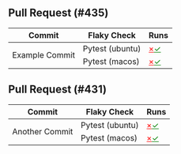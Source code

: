## Pull Request (#435)
<table>
  <thead>
    <tr>
      <th>Commit</th>
      <th>Flaky Check</th>
      <th>Runs</th>
    </tr>
  </thead>
  <tbody>
    <tr>
      <td rowspan="2">Example Commit</td>
      <td>Pytest (ubuntu)</td>
      <td><a style="color:red" href="https://github.com/treebeardtech/get-flakes/pull/19/checks?check_run_id=2748487234">×</a><a style="color:green" href="https://github.com/treebeardtech/get-flakes/pull/19/checks?check_run_id=2748487234">✓</a></td>
    </tr>
    <tr>
      <td>Pytest (macos)</td>
      <td><a style="color:red" href="https://github.com/treebeardtech/get-flakes/pull/19/checks?check_run_id=2748487234">×</a><a style="color:green" href="https://github.com/treebeardtech/get-flakes/pull/19/checks?check_run_id=2748487234">✓</a></td>
    </tr>
  </tbody>
</table>

## Pull Request (#431)
<table>
  <thead>
    <tr>
      <th>Commit</th>
      <th>Flaky Check</th>
      <th>Runs</th>
    </tr>
  </thead>
  <tbody>
    <tr>
      <td rowspan="2">Another Commit</td>
      <td>Pytest (ubuntu)</td>
      <td><a style="color:red" href="https://github.com/treebeardtech/get-flakes/pull/19/checks?check_run_id=2748487234">×</a><a style="color:green" href="https://github.com/treebeardtech/get-flakes/pull/19/checks?check_run_id=2748487234">✓</a></td>
    </tr>
    <tr>
      <td>Pytest (macos)</td>
      <td><a style="color:red" href="https://github.com/treebeardtech/get-flakes/pull/19/checks?check_run_id=2748487234">×</a><a style="color:green" href="https://github.com/treebeardtech/get-flakes/pull/19/checks?check_run_id=2748487234">✓</a></td>
    </tr>
  </tbody>
</table>